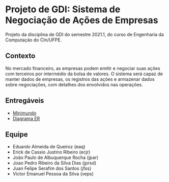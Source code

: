 # Projeto de GDI: Sistema de Negociação de Ações de Empresas
Projeto da disciplina de GDI do semestre 2021.1, do curso de Engenharia da Computação do CIn/UFPE.


## Contexto
No mercado financeiro, as empresas podem emitir e negociar suas ações com terceiros por intermédio da bolsa de valores. O sistema será capaz de manter dados de empresas, os registros das ações e armazenar dados sobre negociações, com detalhes dos envolvidos nas operações.


## Entregáveis
- [Minimundo](https://github.com/eduqz/projeto-gdi/blob/main/minimundo.md)
- [Diagrama ER](https://github.com/eduqz/projeto-gdi/blob/main/diagrama-eer.pdf)


## Equipe
- Eduardo Almeida de Queiroz (eaq)
- Erick de Cassio Justino Ribeiro (ecjr)
- João Paulo de Albuquerque Rocha (jpar)
- Joao Pedro Ribeiro da Silva Dias (jprsd)
- Juan Felipe Serafim dos Santos (jfss)
- Victor Emanuel Pessoa da Silva (veps)
